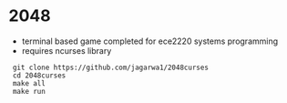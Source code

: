 # 2048 
- terminal based game completed for ece2220 systems programming
- requires ncurses library

```
 git clone https://github.com/jagarwa1/2048curses
 cd 2048curses
 make all
 make run 
 ```
